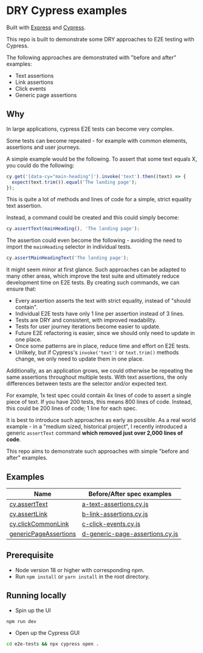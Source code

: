 # DRY Cypress examples

Built with [Express](https://expressjs.com/) and [Cypress](https://www.cypress.io/).

This repo is built to demonstrate some DRY approaches to E2E testing with Cypress.

The following approaches are demonstrated with "before and after" examples:

- Text assertions
- Link assertions
- Click events
- Generic page assertions

## Why

In large applications, cypress E2E tests can become very complex.

Some tests can become repeated - for example with common elements, assertions and user journeys.

A simple example would be the following. To assert that some text equals X, you could do the following:

```js
cy.get('[data-cy="main-heading"]').invoke('text').then((text) => {
  expect(text.trim()).equal('The landing page');
});
```

This is quite a lot of methods and lines of code for a simple, strict equality text assertion.

Instead, a command could be created and this could simply become:

```js
cy.assertText(mainHeading(), 'The landing page');
```

The assertion could even become the following - avoiding the need to import the `mainHeading` selector in individual tests.

```js
cy.assertMainHeadingText('The landing page');
```

It might seem minor at first glance. Such approaches can be adapted to many other areas, which improve the test suite and ultimately reduce development time on E2E tests. By creating such commands, we can ensure that:

- Every assertion asserts the text with strict equality, instead of "should contain".
- Individual E2E tests have only 1 line per assertion instead of 3 lines.
- Tests are DRY and consistent, with improved readability.
- Tests for user journey iterations become easier to update.
- Future E2E refactoring is easier, since we should only need to update in one place.
- Once some patterns are in place, reduce time and effort on E2E tests.
- Unlikely, but if Cypress's `invoke('text')` or `text.trim()` methods change, we only need to update them in one place.

Additionally, as an application grows, we could otherwise be repeating the same assertions throughout multiple tests. With text assertions, the only differences between tests are the selector and/or expected text.

For example, 1x test spec could contain 4x lines of code to assert a single piece of text. If you have 200 tests, this means 800 lines of code. Instead, this could be 200 lines of code; 1 line for each spec.

It is best to introduce such approaches as early as possible. As a real world example - in a "medium sized, historical project", I recently introduced a generic `assertText` command **which removed just over 2,000 lines of code**.

This repo aims to demonstrate such approaches with simple "before and after" examples.

## Examples

| Name    | Before/After spec examples |
| -------- | ------- |
| [cy.assertText](https://github.com/ttbarnes/dry-cypress-examples/blob/main/e2e-tests/cypress/support/commands/assertText.js)  | [a-text-assertions.cy.js](https://github.com/ttbarnes/dry-cypress-examples/blob/main/e2e-tests/example-tests/a-text-assertions.cy.js)    |
| [cy.assertLink](https://github.com/ttbarnes/dry-cypress-examples/blob/main/e2e-tests/cypress/support/commands/assertLink.js)  | [b-link-assertions.cy.js](https://github.com/ttbarnes/dry-cypress-examples/blob/main/e2e-tests/example-tests/b-link-assertions.cy.js)    |
| [cy.clickCommonLink](https://github.com/ttbarnes/dry-cypress-examples/blob/main/e2e-tests/cypress/support/commands/clickFeedbackLink.js)  | [c-click-events.cy.js](https://github.com/ttbarnes/dry-cypress-examples/blob/main/e2e-tests/example-tests/c-click-events.cy.js)    |
| [genericPageAssertions](https://github.com/ttbarnes/dry-cypress-examples/blob/main/e2e-tests/dry-assertions/generic-page.js)  | [d-generic-page-assertions.cy.js](https://github.com/ttbarnes/dry-cypress-examples/blob/main/e2e-tests/example-tests/d-generic-page-assertions.cy.js)    |

## Prerequisite

- Node version 18 or higher with corresponding npm.
- Run `npm install` or `yarn install` in the root directory.

## Running locally

- Spin up the UI

```bash
npm run dev
```

- Open up the Cypress GUI

```bash
cd e2e-tests && npx cypress open .
```
